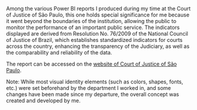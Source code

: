 Among the various Power BI reports I produced during my time at the Court of Justice of São Paulo, this one holds special significance for me because it went beyond the boundaries of the institution, allowing the public to monitor the performance of an important public service. The indicators displayed are derived from Resolution No. 76/2009 of the National Council of Justice of Brazil, which establishes standardized indicators for courts across the country, enhancing the transparency of the Judiciary, as well as the comparability and reliability of the data.

The report can be accessed on the [website of Court of Justice of São Paulo](https://www.tjsp.jus.br/Estatistica/Estatistica/Res76).

Note: While most visual identity elements (such as colors, shapes, fonts, etc.) were set beforehand by the department I worked in, and some changes have been made since my departure, the overall concept was created and developed by me.
